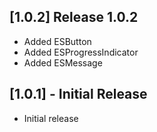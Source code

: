 ## [1.0.2] Release 1.0.2
 
* Added ESButton
* Added ESProgressIndicator
* Added ESMessage

## [1.0.1] - Initial Release

* Initial release
